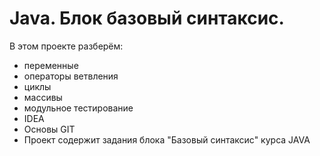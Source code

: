 # Java. Блок базовый синтаксис.

В этом проекте разберём: 
- переменные
- операторы ветвления
- циклы
- массивы
- модульное тестирование
- IDEA
- Основы GIT
- Проект содержит задания блока "Базовый синтаксис" курса JAVA
